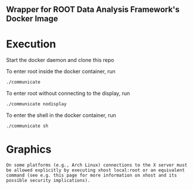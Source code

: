 ## Wrapper for ROOT Data Analysis Framework's Docker Image

# Execution
Start the docker daemon and clone this repo

To enter root inside the docker container, run
```sh
./communicate
```

To enter root without connecting to the display, run
```sh
./communicate nodisplay
```

To enter the shell in the docker container, run
```sh
./communicate sh
```

# Graphics
`On some platforms (e.g., Arch Linux) connections to the X server must be allowed explicitly by executing xhost local:root or an equivalent command (see e.g. this page for more information on xhost and its possible security implications).`
